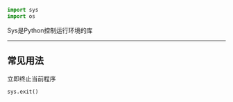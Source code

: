 ```python
import sys
import os
```

Sys是Python控制运行环境的库

---
## 常见用法

立即终止当前程序

```python
sys.exit()
```